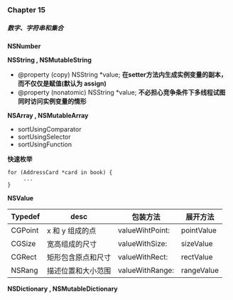 ### Chapter 15
##### 数字、字符串和集合

**NSNumber**

**NSString , NSMutableString**

- @property (copy) NSString *value;    **在setter方法内生成实例变量的副本，而不仅仅是赋值(默认为 assign)**
- @property (nonatomic) NSString *value;  **不必担心竞争条件下多线程试图同时访问实例变量的情形**

**NSArray , NSMutableArray**

- sortUsingComparator
- sortUsingSelector
- sortUsingFunction

**快速枚举**

```
for (AddressCard *card in book) {
     ...
}
```

**NSValue**

Typedef  | desc                          |     包装方法                | 展开方法
-----------| ---------------------   |  ---------------------- | --------
CGPoint   | x 和 y 组成的点         | valueWihtPoint:       | pointValue
CGSize    | 宽高组成的尺寸        |  valueWithSize:        | sizeValue
CGRect    | 矩形包含原点和尺寸|  valueWithRect:       | rectValue
NSRang   |描述位置和大小范围 |  valueWithRange:     | rangeValue

**NSDictionary , NSMutableDictionary**
